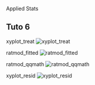 Applied Stats

## Tuto 6

xyplot_treat
![xyplot_treat](https://github.com/ninazuhairi/sm4337/assets/127283289/42da2e30-fe4f-4e39-bc26-938700e351c3)

ratmod_fitted
![ratmod_fitted](https://github.com/ninazuhairi/sm4337/assets/127283289/f2c78f12-af7b-4d29-ad49-7d2b29c5fd08)

ratmod_qqmath
![ratmod_qqmath](https://github.com/ninazuhairi/sm4337/assets/127283289/31e9c4e2-9e51-4862-a0e0-a300e3b29a79)

xyplot_resid
![xyplot_resid](https://github.com/ninazuhairi/sm4337/assets/127283289/13ef67dc-4cff-4d73-998b-bc26b5a09297)
